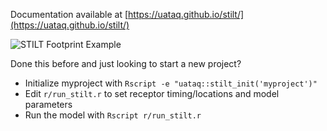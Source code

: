 Documentation available at [https://uataq.github.io/stilt/](https://uataq.github.io/stilt/)

![STILT Footprint Example](https://air.utah.edu/~benfasoli/img/stilt-heb.png)

Done this before and just looking to start a new project?

- Initialize myproject with `Rscript -e "uataq::stilt_init('myproject')"`  
- Edit `r/run_stilt.r` to set receptor timing/locations and model parameters  
- Run the model with `Rscript r/run_stilt.r`  
